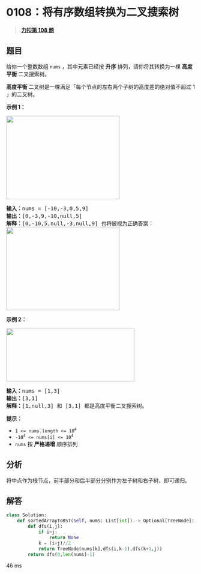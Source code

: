 # 0108：将有序数组转换为二叉搜索树


> <u>**[力扣第 108 题](https://leetcode.cn/problems/convert-sorted-array-to-binary-search-tree/)**</u>

## 题目

<p>给你一个整数数组 <code>nums</code> ，其中元素已经按 <strong>升序</strong> 排列，请你将其转换为一棵 <strong>高度平衡</strong> 二叉搜索树。</p>

<p><strong>高度平衡 </strong>二叉树是一棵满足「每个节点的左右两个子树的高度差的绝对值不超过 1 」的二叉树。</p>



<p><strong>示例 1：</strong></p>
<img alt="" src="https://assets.leetcode.com/uploads/2021/02/18/btree1.jpg" style="width: 302px; height: 222px;" />
<pre>
<strong>输入：</strong>nums = [-10,-3,0,5,9]
<strong>输出：</strong>[0,-3,9,-10,null,5]
<strong>解释：</strong>[0,-10,5,null,-3,null,9] 也将被视为正确答案：
<img alt="" src="https://assets.leetcode.com/uploads/2021/02/18/btree2.jpg" style="width: 302px; height: 222px;" />
</pre>

<p><strong>示例 2：</strong></p>
<img alt="" src="https://assets.leetcode.com/uploads/2021/02/18/btree.jpg" style="width: 342px; height: 142px;" />
<pre>
<strong>输入：</strong>nums = [1,3]
<strong>输出：</strong>[3,1]
<strong>解释：</strong>[1,null,3] 和 [3,1] 都是高度平衡二叉搜索树。
</pre>



<p><strong>提示：</strong></p>

<ul>
<li><code>1 &lt;= nums.length &lt;= 10<sup>4</sup></code></li>
<li><code>-10<sup>4</sup> &lt;= nums[i] &lt;= 10<sup>4</sup></code></li>
<li><code>nums</code> 按 <strong>严格递增</strong> 顺序排列</li>
</ul>


## 分析

将中点作为根节点，前半部分和后半部分分别作为左子树和右子树，即可递归。

## 解答

```python
class Solution:
    def sortedArrayToBST(self, nums: List[int]) -> Optional[TreeNode]:
        def dfs(i,j):
            if i>j:
                return None
            k = (i+j)//2
            return TreeNode(nums[k],dfs(i,k-1),dfs(k+1,j))
        return dfs(0,len(nums)-1)
```
46 ms

